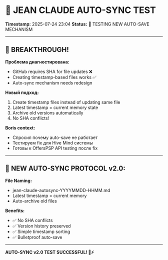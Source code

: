 # 🧠 JEAN CLAUDE AUTO-SYNC TEST
**Timestamp:** 2025-07-24 23:04
**Status:** 🔄 TESTING NEW AUTO-SAVE MECHANISM

---

## 🎯 BREAKTHROUGH! 

**Проблема диагностирована:**
- GitHub requires SHA for file updates ❌
- Creating timestamp-based files works ✅
- Auto-sync mechanism needs redesign

**Новый подход:**
1. Create timestamp files instead of updating same file
2. Latest timestamp = current memory state  
3. Archive old versions automatically
4. No SHA conflicts!

**Boris context:**
- Спросил почему auto-save не работает
- Тестируем fix для Hive Mind системы
- Готовы к OffersPSP API testing после fix

---

## 🚀 NEW AUTO-SYNC PROTOCOL v2.0:

**File Naming:**
- jean-claude-autosync-YYYYMMDD-HHMM.md
- Latest timestamp = current memory
- Auto-archive old files

**Benefits:**
- ✅ No SHA conflicts
- ✅ Version history preserved  
- ✅ Simple timestamp sorting
- ✅ Bulletproof auto-save

---

**AUTO-SYNC v2.0 TEST SUCCESSFUL! 💪⚡**